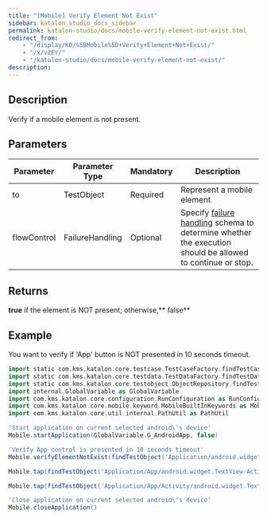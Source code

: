 ```yaml
---
title: "[Mobile] Verify Element Not Exist"
sidebar: katalon_studio_docs_sidebar
permalink: katalon-studio/docs/mobile-verify-element-not-exist.html
redirect_from:
    - "/display/KD/%5BMobile%5D+Verify+Element+Not+Exist/"
    - "/x/vZEY/"
    - "/katalon-studio/docs/mobile-verify-element-not-exist/"
description:
---
```

Description
-----------

Verify if a mobile element is not present.

Parameters  
------------

| Parameter | Parameter Type | Mandatory | Description |
| --- | --- | --- | --- |
| to | TestObject  | Required | Represent a mobile element |
| flowControl | FailureHandling | Optional | Specify [failure handling](/x/qAAM) schema to determine whether the execution should be allowed to continue or stop. |

Returns
-------

**true** if the element is NOT present; otherwise,** false**

Example
-------

You want to verify if 'App' button is NOT presented in 10 seconds timeout.

```groovy
import static com.kms.katalon.core.testcase.TestCaseFactory.findTestCase
import static com.kms.katalon.core.testdata.TestDataFactory.findTestData
import static com.kms.katalon.core.testobject.ObjectRepository.findTestObject
import internal.GlobalVariable as GlobalVariable
import com.kms.katalon.core.configuration.RunConfiguration as RunConfiguration
import com.kms.katalon.core.mobile.keyword.MobileBuiltInKeywords as Mobile
import com.kms.katalon.core.util.internal.PathUtil as PathUtil

'Start application on current selected android\'s device'
Mobile.startApplication(GlobalVariable.G_AndroidApp, false)

'Verify App control is presented in 10 seconds timeout'
Mobile.verifyElementNotExist(findTestObject('Application/android.widget.TextView - App'), 10)

Mobile.tap(findTestObject('Application/App/android.widget.TextView-Activity'), 10)

Mobile.tap(findTestObject('Application/App/Activity/android.widget.TextView-Custom Dialog'), 10)

'Close application on current selected android\'s device'
Mobile.closeApplication()
```